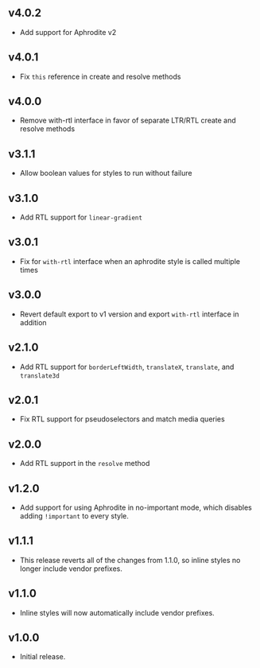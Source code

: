## v4.0.2

- Add support for Aphrodite v2

## v4.0.1

- Fix `this` reference in create and resolve methods

## v4.0.0

- Remove with-rtl interface in favor of separate LTR/RTL create and resolve methods

## v3.1.1

- Allow boolean values for styles to run without failure

## v3.1.0

- Add RTL support for `linear-gradient`

## v3.0.1

- Fix for `with-rtl` interface when an aphrodite style is called multiple times

## v3.0.0

- Revert default export to v1 version and export `with-rtl` interface in addition

## v2.1.0

- Add RTL support for `borderLeftWidth`, `translateX`, `translate`, and `translate3d`

## v2.0.1

- Fix RTL support for pseudoselectors and match media queries

## v2.0.0

- Add RTL support in the `resolve` method

## v1.2.0

- Add support for using Aphrodite in no-important mode, which disables adding
  `!important` to every style.

## v1.1.1

- This release reverts all of the changes from 1.1.0, so inline styles no longer
  include vendor prefixes.

## v1.1.0

- Inline styles will now automatically include vendor prefixes.

## v1.0.0

- Initial release.
